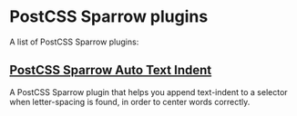 # PostCSS Sparrow plugins

A list of PostCSS Sparrow plugins:

## [PostCSS Sparrow Auto Text Indent](https://www.npmjs.com/package/postcss-sparrow-auto-text-indent)

A PostCSS Sparrow plugin that helps you append text-indent to a selector when letter-spacing is found, in order to center words correctly.
